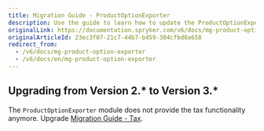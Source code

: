 ```yaml
---
title: Migration Guide - ProductOptionExporter
description: Use the guide to learn how to update the ProductOptionExporter module to a newer version.
originalLink: https://documentation.spryker.com/v6/docs/mg-product-option-exporter
originalArticleId: 23ec3f07-21c7-44b7-b459-304cfbd0a658
redirect_from:
  - /v6/docs/mg-product-option-exporter
  - /v6/docs/en/mg-product-option-exporter
---
```


## Upgrading from Version 2.* to Version 3.*

The `ProductOptionExporter`  module does not provide the tax functionality anymore. Upgrade [Migration Guide - Tax](/docs/scos/dev/migration-and-integration/202009.0/module-migration-guides/migration-guide-tax.html).
